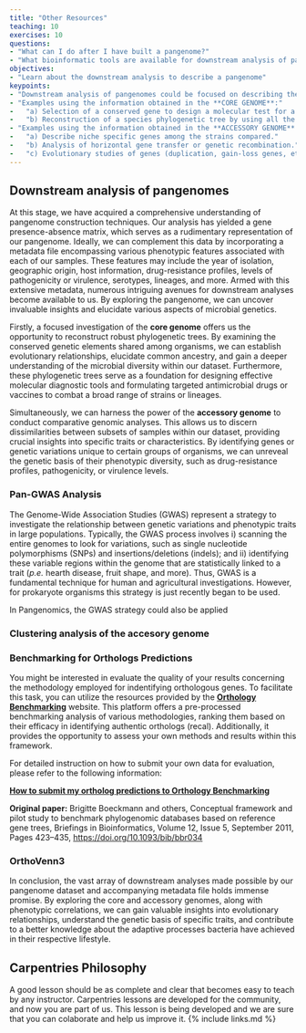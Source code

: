 ```yaml
---
title: "Other Resources"
teaching: 10
exercises: 10
questions:
- "What can I do after I have built a pangenome?"
- "What bioinformatic tools are available for downstream analysis of pangenomes?"
objectives:
- "Learn about the downstream analysis to describe a pangenome"
keypoints:
- "Downstream analysis of pangenomes could be focused on describing the core or the accessory genome of the organism studied."
- "Examples using the information obtained in the **CORE GENOME**:" 
-   "a) Selection of a conserved gene to design a molecular test for a diagnostic tool or a vaccine."
-   "b) Reconstruction of a species phylogenetic tree by using all the core genes."
- "Examples using the information obtained in the **ACCESSORY GENOME**:"
-   "a) Describe niche specific genes among the strains compared."
-   "b) Analysis of horizontal gene transfer or genetic recombination."
-   "c) Evolutionary studies of genes (duplication, gain-loss genes, etc.)."
---
```

## Downstream analysis of pangenomes

At this stage, we have acquired a comprehensive understanding of pangenome construction techniques. Our analysis has yielded a gene presence-absence matrix, which serves as a rudimentary representation of our pangenome. Ideally, we can complement this data by incorporating a metadata file encompassing various phenotypic features associated with each of our samples. These features may include the year of isolation, geographic origin, host information, drug-resistance profiles, levels of pathogenicity or virulence, serotypes, lineages, and more. Armed with this extensive metadata, numerous intriguing avenues for downstream analyses become available to us. By exploring the pangenome, we can uncover invaluable insights and elucidate various aspects of microbial genetics. 

Firstly, a focused investigation of the **core genome** offers us the opportunity to reconstruct robust phylogenetic trees. By examining the conserved genetic elements shared among organisms, we can establish evolutionary relationships, elucidate common ancestry, and gain a deeper understanding of the microbial diversity within our dataset. Furthermore, these phylogenetic trees serve as a foundation for designing effective molecular diagnostic tools and formulating targeted antimicrobial drugs or vaccines to combat a broad range of strains or lineages. 

Simultaneously, we can harness the power of the **accessory genome** to conduct comparative genomic analyses. This allows us to discern dissimilarities between subsets of samples within our dataset, providing crucial insights into specific traits or characteristics. By identifying genes or genetic variations unique to certain groups of organisms, we can unreveal the genetic basis of their phenotypic diversity, such as drug-resistance profiles, pathogenicity, or virulence levels. 

### Pan-GWAS Analysis

The Genome-Wide Association Studies (GWAS) represent a strategy to investigate the relationship between genetic variations and phenotypic traits in large populations. Typically, the GWAS process involves i) scanning the entire genomes to look for variations, such as single nucleotide polymorphisms (SNPs) and insertions/deletions (indels); and ii) identifying these variable regions within the genome that are statistically linked to a trait (*p.e.* hearth disease, fruit shape,  and more). Thus, GWAS is a fundamental technique for human and agricultural investigations. However, for prokaryote organisms this strategy is just recently began to be used. 

In Pangenomics, the GWAS strategy could also be applied 




### Clustering analysis of the accesory genome

### Benchmarking for Orthologs Predictions

You might be interested in evaluate the quality of your results concerning the methodology employed for indentifying orthologous genes. To facilitate this task, you can utilize the resources provided by the [**Orthology Benchmarking**](https://orthology.benchmarkservice.org/) website. This platform offers a pre-processed benchmarking analysis of various methodologies, ranking them based on their efficacy in identifying authentic orthologs (recal). Additionally, it provides the opportunity to assess your own methods and results within this framework. 

For detailed instruction on how to submit your own data for evaluation, please refer to the following information:

[**How to submit my ortholog predictions to Orthology Benchmarking**](https://orthology.benchmarkservice.org/proxy/doc#submit)

**Original paper:**
Brigitte Boeckmann and others, Conceptual framework and pilot study to benchmark phylogenomic databases based on reference gene trees, Briefings in Bioinformatics, Volume 12, Issue 5, September 2011, Pages 423–435, https://doi.org/10.1093/bib/bbr034


### OrthoVenn3


In conclusion, the vast array of downstream analyses made possible by our pangenome dataset and accompanying metadata file holds immense promise. By exploring the core and accessory genomes, along with phenotypic correlations, we can gain valuable insights into evolutionary relationships, understand the genetic basis of specific traits, and contribute to a better knowledge about the adaptive processes bacteria have achieved in their respective lifestyle. 


## Carpentries Philosophy
A good lesson should be as complete and clear that becomes easy to teach by any instructor. 
Carpentries lessons are developed for the community, and now you are part of us. 
This lesson is being developed and we are sure that you can colaborate and help us improve it.
{% include links.md %}
